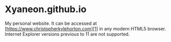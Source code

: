 Xyaneon.github.io
=================

My personal website. It can be accessed at [https://www.christopherkylehorton.com][1]
in any modern HTML5 browser. Internet Explorer versions previous to 11 are not supported.

[1]: https://www.christopherkylehorton.com
